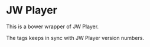 # JW Player

This is a bower wrapper of JW Player.

The tags keeps in sync with JW Player version numbers.
